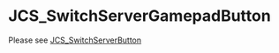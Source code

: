 # JCS_SwitchServerGamepadButton

Please see [JCS_SwitchServerButton](https://jcs090218.github.io/JCSUnity/ScriptReference/index.html?page=UI_sl_Button_sl_Network_sl_JCS_SwitchServerButton)
